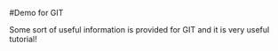 #Demo for GIT 

Some sort of useful information is provided for GIT and it is very useful tutorial!

